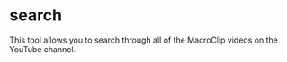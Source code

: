 # search
This tool allows you to search through all of the MacroClip videos on the YouTube channel.
